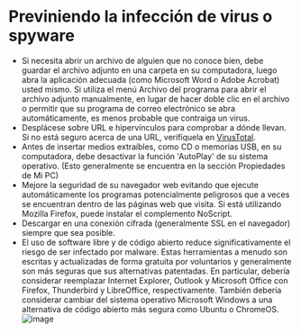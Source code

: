 [Title]: # (Previniendo infecciones de virus o spyware -software espía-)
[Difficulty]: # (Avanzado)
[Order]: # (1)

# Previniendo la infección de virus o spyware

* Si necesita abrir un archivo de alguien que no conoce bien, debe guardar el archivo adjunto en una carpeta en su computadora, luego abra la aplicación adecuada (como Microsoft Word o Adobe Acrobat) usted mismo. Si utiliza el menú Archivo del programa para abrir el archivo adjunto manualmente, en lugar de hacer doble clic en el archivo o permitir que su programa de correo electrónico se abra automáticamente, es menos probable que contraiga un virus.
* Desplácese sobre URL e hipervínculos para comprobar a dónde llevan. Si no está seguro acerca de una URL, verifíquela en [VirusTotal](https://www.virustotal.com/#url).
* Antes de insertar medios extraíbles, como CD o memorias USB, en su computadora, debe desactivar la función 'AutoPlay' de su sistema operativo. (Esto generalmente se encuentra en la sección Propiedades de Mi PC)
* Mejore la seguridad de su navegador web evitando que ejecute automáticamente los programas potencialmente peligrosos que a veces se encuentran dentro de las páginas web que visita. Si está utilizando Mozilla Firefox, puede instalar el complemento NoScript.
* Descargar en una conexión cifrada (generalmente SSL en el navegador) siempre que sea posible.
* El uso de software libre y de código abierto reduce significativamente el riesgo de ser infectado por malware. Estas herramientas a menudo son escritas y actualizadas de forma gratuita por voluntarios y generalmente son más seguras que sus alternativas patentadas. En particular, debería considerar reemplazar Internet Explorer, Outlook y Microsoft Office con Firefox, Thunderbird y LibreOffice, respectivamente. También debería considerar cambiar del sistema operativo Microsoft Windows a una alternativa de código abierto más segura como Ubuntu o ChromeOS.
![image](malware_adv2.png)
